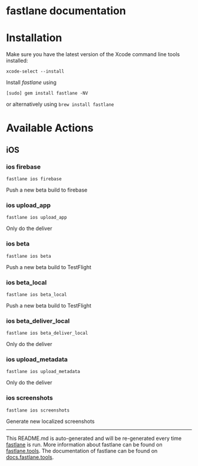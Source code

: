 fastlane documentation
================
# Installation

Make sure you have the latest version of the Xcode command line tools installed:

```
xcode-select --install
```

Install _fastlane_ using
```
[sudo] gem install fastlane -NV
```
or alternatively using `brew install fastlane`

# Available Actions
## iOS
### ios firebase
```
fastlane ios firebase
```
Push a new beta build to firebase
### ios upload_app
```
fastlane ios upload_app
```
Only do the deliver
### ios beta
```
fastlane ios beta
```
Push a new beta build to TestFlight
### ios beta_local
```
fastlane ios beta_local
```
Push a new beta build to TestFlight
### ios beta_deliver_local
```
fastlane ios beta_deliver_local
```
Only do the deliver
### ios upload_metadata
```
fastlane ios upload_metadata
```
Only do the deliver
### ios screenshots
```
fastlane ios screenshots
```
Generate new localized screenshots

----

This README.md is auto-generated and will be re-generated every time [fastlane](https://fastlane.tools) is run.
More information about fastlane can be found on [fastlane.tools](https://fastlane.tools).
The documentation of fastlane can be found on [docs.fastlane.tools](https://docs.fastlane.tools).
